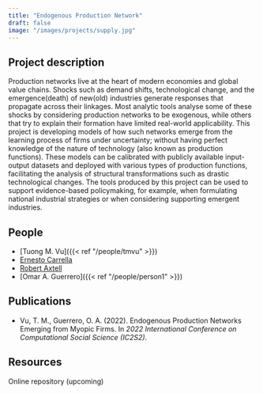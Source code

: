 ```yaml
---
title: "Endogenous Production Network"
draft: false
image: "/images/projects/supply.jpg"
---
```



## Project description

Production networks live at the heart of modern economies and global value chains.
Shocks such as demand shifts, technological change, and the emergence(death) of new(old) industries generate responses that propagate across their linkages.
Most analytic tools analyse some of these shocks by considering production networks to be exogenous, while others that try to explain their formation have limited real-world applicability.
This project is developing models of how such networks emerge from the learning process of firms under uncertainty; without having perfect knowledge of the nature of technology (also known as production functions).
These models can be calibrated with publicly available input-output datasets and deployed with various types of production functions, facilitating the analysis of structural transformations such as drastic technological changes.
The tools produced by this project can be used to support evidence-based policymaking, for example, when formulating national industrial strategies or when considering supporting emergent industries.


## People

* [Tuong M. Vu]({{< ref "/people/tmvu" >}})
* [Ernesto Carrella](https://www.norceresearch.no/en/persons/ernesto-carrella/29950594) 
* [Robert Axtell](https://www.santafe.edu/people/profile/robert-axtell) 
* [Omar A. Guerrero]({{< ref "/people/person1" >}})

## Publications

* Vu, T. M., Guerrero, O. A. (2022). Endogenous Production Networks Emerging from Myopic Firms. In *2022 International Conference on Computational Social Science (IC2S2)*. 

## Resources

Online repository (upcoming)